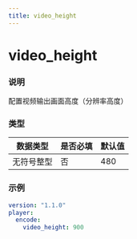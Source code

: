 ```yaml
---
title: video_height
---
```


video_height
===

### 说明
配置视频输出画面高度（分辨率高度）

### 类型
| 数据类型 | 是否必填 | 默认值 |
|---|---|---|
|  无符号整型 | 否 | 480 |

### 示例
```yaml {4}
version: "1.1.0"
player:
  encode:
    video_height: 900
```
